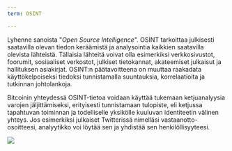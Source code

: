 ```yaml
---
term: OSINT

---
```

Lyhenne sanoista "*Open Source Intelligence*". OSINT tarkoittaa julkisesti saatavilla olevan tiedon keräämistä ja analysointia kaikkien saatavilla olevista lähteistä. Tällaisia lähteitä voivat olla esimerkiksi verkkosivustot, foorumit, sosiaaliset verkostot, julkiset tietokannat, akateemiset julkaisut ja hallituksen asiakirjat. OSINT:n päätavoitteena on muuttaa raakadata käyttökelpoiseksi tiedoksi tunnistamalla suuntauksia, korrelaatioita ja tutkinnan johtolankoja.

Bitcoinin yhteydessä OSINT-tietoa voidaan käyttää tukemaan ketjuanalyysia varojen jäljittämiseksi, erityisesti tunnistamaan tulopiste, eli ketjussa tapahtuvan toiminnan ja todelliselle yksikölle kuuluvan identiteetin välinen yhteys. Jos esimerkiksi julkaiset Twitterissä nimelläsi vastaanotto-osoitteesi, analyytikko voi löytää sen ja yhdistää sen henkilöllisyyteesi.

![](../../dictionnaire/assets/28.webp)